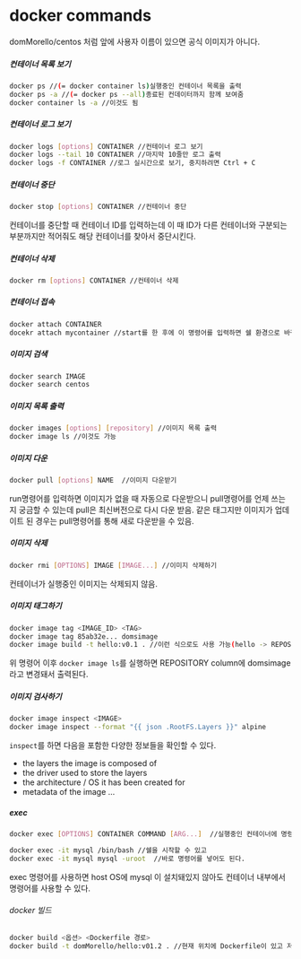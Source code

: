 # docker commands
domMorello/centos 처럼 앞에 사용자 이름이 있으면 공식 이미지가 아니다.
##### 컨테이너 목록 보기
```bash
docker ps //(= docker container ls)실행중인 컨테이너 목록을 출력
docker ps -a //(= docker ps --all)종료된 컨데이터까지 함께 보여줌
docker container ls -a //이것도 됨
```
##### 컨테이너 로그 보기
```bash
docker logs [options] CONTAINER //컨테이너 로그 보기
docker logs --tail 10 CONTAINER //마지막 10줄만 로그 출력
docker logs -f CONTAINER //로그 실시간으로 보기, 중지하려면 Ctrl + C
```
##### 컨테이너 중단
```bash
docker stop [options] CONTAINER //컨테이너 중단
```
컨테이너를 중단할 때 컨테이너 ID를 입력하는데 이 때 ID가 다른 컨테이너와 구분되는 부분까지만 적어줘도 해당 컨테이너를 찾아서 중단시킨다.
##### 컨테이너 삭제
```bash
docker rm [options] CONTAINER //컨테이너 삭제
```
##### 컨테이너 접속
```bash
docker attach CONTAINER
docekr attach mycontainer //start를 한 후에 이 명령어를 입력하면 쉘 환경으로 바뀌면서 컨테이너에 접속이 됨.
```
##### 이미지 검색
```bash
docker search IMAGE
docker search centos
```
##### 이미지 목록 출력
```bash
docker images [options] [repository] //이미지 목록 출력
docker image ls //이것도 가능
```
##### 이미지 다운
```bash
docker pull [options] NAME  //이미지 다운받기
```
run명령어를 입력하면 이미지가 없을 때 자동으로 다운받으니 pull명령어를 언제 쓰는지 궁금할 수 있는데 pull은 최신버전으로 다시 다운 받음. 같은 태그지만 이미지가 업데이트 된 경우는 pull명령어를 통해 새로 다운받을 수 있음.
##### 이미지 삭제
```bash
docker rmi [OPTIONS] IMAGE [IMAGE...] //이미지 삭제하기
```
컨테이너가 실행중인 이미지는 삭제되지 않음.
##### 이미지 태그하기
```bash
docker image tag <IMAGE_ID> <TAG>
docker image tag 85ab32e... domsimage
docker image build -t hello:v0.1 . //이런 식으로도 사용 가능(hello -> REPOSITORY, v0.1 -> TAG)
```
위 명령어 이후 `docker image ls`를 실행하면 REPOSITORY column에 domsimage라고 변경돼서 출력된다.
##### 이미지 검사하기
```bash
docker image inspect <IMAGE>
docker image inspect --format "{{ json .RootFS.Layers }}" alpine
```
`inspect`를 하면 다음을 포함한 다양한 정보들을 확인할 수 있다.
- the layers the image is composed of
- the driver used to store the layers
- the architecture / OS it has been created for
- metadata of the image
...
##### exec
```bash
docker exec [OPTIONS] CONTAINER COMMAND [ARG...]  //실행중인 컨테이너에 명령 전달

docker exec -it mysql /bin/bash //쉘을 시작할 수 있고
docker exec -it mysql mysql -uroot  //바로 명령어를 넣어도 된다.
```
exec 명령어를 사용하면 host OS에 mysql 이 설치돼있지 않아도 컨테이너 내부에서 명령어를 사용할 수 있다.
###### docker 빌드
```bash
docker build <옵션> <Dockerfile 경로>
docker build -t domMorello/hello:v01.2 . //현재 위치에 Dockerfile이 있고 저장소이름,이미지이름,태그 를 달겠다.
```

